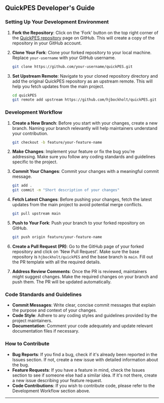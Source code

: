 ## QuickPES Developer's Guide

### Setting Up Your Development Environment

1. **Fork the Repository**: Click on the 'Fork' button on the top right corner of the [QuickPES repository](https://github.com/hjbockholt/quickPES.git) page on GitHub. This will create a copy of the repository in your GitHub account.

2. **Clone Your Fork**: Clone your forked repository to your local machine. Replace `your-username` with your GitHub username.
   ```bash
   git clone https://github.com/your-username/quickPES.git
   ```

3. **Set Upstream Remote**: Navigate to your cloned repository directory and add the original QuickPES repository as an upstream remote. This will help you fetch updates from the main project.
   ```bash
   cd quickPES
   git remote add upstream https://github.com/hjbockholt/quickPES.git
   ```

### Development Workflow

1. **Create a New Branch**: Before you start with your changes, create a new branch. Naming your branch relevantly will help maintainers understand your contribution.
   ```bash
   git checkout -b feature/your-feature-name
   ```

2. **Make Changes**: Implement your feature or fix the bug you're addressing. Make sure you follow any coding standards and guidelines specific to the project.

3. **Commit Your Changes**: Commit your changes with a meaningful commit message.
   ```bash
   git add .
   git commit -m "Short description of your changes"
   ```

4. **Fetch Latest Changes**: Before pushing your changes, fetch the latest updates from the main project to avoid potential merge conflicts.
   ```bash
   git pull upstream main
   ```

5. **Push to Your Fork**: Push your branch to your forked repository on GitHub.
   ```bash
   git push origin feature/your-feature-name
   ```

6. **Create a Pull Request (PR)**: Go to the GitHub page of your forked repository and click on 'New Pull Request'. Make sure the base repository is `hjbockholt/quickPES` and the base branch is `main`. Fill out the PR template with all the required details.

7. **Address Review Comments**: Once the PR is reviewed, maintainers might suggest changes. Make the required changes on your branch and push them. The PR will be updated automatically.

### Code Standards and Guidelines

- **Commit Messages**: Write clear, concise commit messages that explain the purpose and context of your changes.
- **Code Style**: Adhere to any coding styles and guidelines provided by the project maintainers.
- **Documentation**: Comment your code adequately and update relevant documentation files if necessary.

### How to Contribute

- **Bug Reports**: If you find a bug, check if it's already been reported in the Issues section. If not, create a new issue with detailed information about the bug.
- **Feature Requests**: If you have a feature in mind, check the Issues section to see if someone else had a similar idea. If it's not there, create a new issue describing your feature request.
- **Code Contributions**: If you wish to contribute code, please refer to the Development Workflow section above.

---

